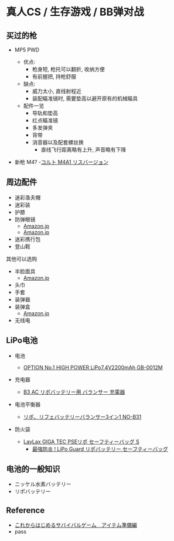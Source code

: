 # 真人CS / 生存游戏 / BB弹对战

## 买过的枪

- MP5 PWD
  - 优点:
    - 枪身短, 枪托可以翻折, 收纳方便
    - 有前握把, 持枪舒服
  - 缺点:
    - 威力太小, 直线射程近
    - 装配瞄准镜时, 需要垫高以避开原有的机械瞄具
  - 配件一览
    - 导轨和垫高
    - 红点瞄准镜
    - 多发弹夹
    - 背带  
    - 消音器以及配套螺丝换
      - 直线飞行距离略有上升, 声音略有下降

- 新枪 M4?
  -[コルト M4A1 リスバージョン](http://www.tokyo-marui.co.jp/products/electric/standard/2)

## 周边配件

- 迷彩渔夫帽
- 迷彩装
- 护膝
- 防弹眼镜
  - [Amazon.jp](https://www.amazon.co.jp/Bolle-ボレー-シューティングゴーグル-THUNDER-保護メガネ/dp/B00W6VPHMC/ref=pd_sim_21_6)
  - [Amazon.jp](https://www.amazon.co.jp/軍用モデル-タクティカルゴーグル-ブラックフレーム-クリアーレンズ-X400/dp/B00BZILAPU/ref=pd_sim_21_1)
- 迷彩携行包
- 登山鞋

其他可以选购

- 半脸面具
  - [Amazon.jp](https://www.amazon.co.jp/dp/B00ARGF30O/ref=psdc_2409203051_t4_B01LLKB48O)
- 头巾
- 手套
- 装弹器
- 装弹盒
  - [Amazon.jp](https://www.amazon.co.jp/ファルコントーイ-BBボトル-中サイズ-【エアガン-電動ガン共通】/dp/B003JGWZKA/ref=pd_sim_21_13)
- 无线电

## LiPo电池

- 电池
  - [OPTION No.1 HIGH POWER LiPo7.4V2200mAh GB-0012M](https://www.amazon.co.jp/OPTION-No-1-POWER-LiPo7-4V2200mAh-GB-0012M/dp/B01NBML5AV/ref=sr_1_fkmr0_1)

- 充电器
  - [B3 AC リポバッテリー用 バランサー 充電器](https://www.amazon.co.jp/100-240V-Battery-Balancer-Charger-リポバッテリー用/dp/B01N20F7EF/ref=sr_1_7)

- 电池平衡器
  - [リポ、リフェバッテリーバランサー3イン1 NO-B31](https://www.amazon.co.jp/オプションナンバーワン-Option-No-1-NO-B31-リポ、リフェバッテリーバランサー3イン1/dp/B009DA8924/ref=sr_1_1)

- 防火袋
  - [LayLax GIGA TEC PSEリポ セーフティーバッグ S](https://www.amazon.co.jp/LayLax-GIGA-TEC-PSEリポ-セーフティーバッグ/dp/B00PC3G19E)
    - [最強防炎 ! LiPo Guard リポバッテリー セーフティーバッグ](https://www.amazon.co.jp/最強防炎-LiPo-Guard-リポバッテリー-セーフティーバッグ/dp/B00D77M7WW/ref=pd_cart_cp_2_4)

## 电池的一般知识

- ニッケル水素バッテリー
- リポバッテリー  

## Reference

- [これからはじめるサバイバルゲーム　アイテム準備編](http://www.hyperdouraku.com/survivalgame/beginner/index.html)
- pass
